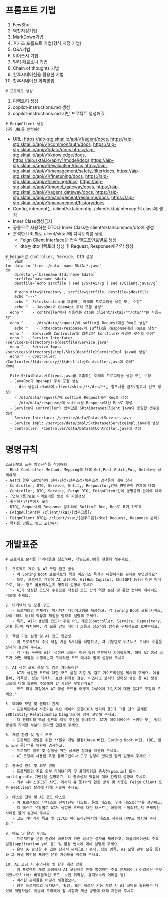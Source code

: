 # 프롬프트 기법
1. FewShut
2. 역할지정기법
3. MarkDown기법
4. 후카츠 프롬프트 기법(형식 지정 기법)
5. Q&A기법
6. 이어쓰시 기법
7. 멀티 페르소나 기법
8. Chain of thoughts 기법
9. 할루시네이션을 활용한 기법
10. 할루시네이션 회피방법
```
# 프로젝트 생성
```
1. 디렉토리 생성
2. copilot-instructions.md 생성
3. copilot-instructions.md 기반 프로젝트 생성해줘
```
# FeignClient 생성
아래 URL을 분석하여
```
- URL: https://aip-stg.sktai.io/api/v1/agent/docs, https://aip-stg.sktai.io/api/v1/common/auth/docs, https://aip-stg.sktai.io/api/v1/data/docs,https://aip-stg.sktai.io/api/v1/knowledge/docs, https://aip.sktai.io/api/v1/model/docs,https://aip-stg.sktai.io/api/v1/evaluation/docs,https://aip-stg.sktai.io/api/v1/management/safety_filter/docs, https://aip-stg.sktai.io/api/v1/finetuning/docs, https://aip-stg.sktai.io/api/v1/serving/docs, https://aip-stg.sktai.io/api/v1/model_gateway/docs, https://aip-stg.sktai.io/api/v1/agent_gateway/docs, https://aip-stg.sktai.io/api/v1/management/resource/docs, https://aip-stg.sktai.io/api/v1/management/history/docs
- Config, intercept는 /client/sktai/config, /client/sktai/intercept의 class에 생성
- Inner Class생성금지
- 공통으로 사용하는 DTO나 Inner Class는 client/sktai/common/dto에 생성
- 분석한 URL별로 client/sktai/에 디렉토리를 생성
  - Feign Client Interface는 접속 엔드포인트별로 생성
  - dto는 dto디렉토리 생성 후 Request, Response에 각각 생성
```
# Feign기반 Controller, Service, DTO 생성
``` Bash
for data in `find ./data -name SktAi*.java`
do
	directory=`basename $(dirname $data)`
	srcfile=`basename $data`
	destfile=`echo $srcfile | sed s/SktAi//g | sed s/Client.java//g`
	
	# echo dir=$directory , srcfile=$srcfile, destfile=$destfile
	echo "---"
	echo "- File:$srcfile를 호출하는 아래의 프로그램을 생성 또는 수정"
	echo "  - JavaDoc과 OpenApi 주석 포함 생성"
  echo "    - controller에서 사용하는 dto는 client/sktai/**/dto/**는 사용금지"
  echo "    - /dto/data/request/에 suffix을 Request대신 Req로 생성"
	echo "    - /dto/data/response/에 suffix을 Response대신 Res로 생성"
  echo "  - Service와 Controller의 입력값은 $srcfile와 동일한 갯수로 생성"
  echo "  - Service Interface: /service/${directory}/${destfile}Service.java"
  echo "  - Service Impl: /service/${directory}/impl/Skt${destfile}ServiceImpl.java에 생성"
  echo "  - Controller: /Controller/${directory}/${destfile}Controller.java에 생성"
done
```
```
- File:SktAiDatasetClient.java를 호출하는 아래의 프로그램을 생성 또는 수정
  - JavaDoc과 OpenApi 주석 포함 생성
    - dto 생성시 dto내에 client/sktai/**/dto/**는 참조사용 금지(필요시 신규 생성)
    - /dto/data/request/에 suffix을 Request대신 Req로 생성
    - /dto/data/response/에 suffix을 Response대신 Res로 생성
  - Service와 Controller의 입력값은 SktAiDatasetClient.java와 동일한 갯수로 생성
  - Service Interface: /service/data/DatasetService.java
  - Service Impl: /service/data/impl/SktDatasetServiceImpl.java에 생성
  - Controller: /Controller/data/DatasetController.java에 생성
```
# 명명규칙
```
스프링부트 표준 명명규칙를 작성해줘
- Rest Controller Method, Mepping에 대해 Get,Post,Patch,Put, Delete등 상세하게
- Get의 경우 Get방식에 전체/단건/단수조건/복수조건 검색등에 대해 상세
- Controller, DTO, Service, Entity, Respository간에 명명규칙 관계에 대해
- Controller, DTO, Service, Feign DTO, FeignClient간에 명명규칙 관계에 대해
- [업무그룹]별로 디렉토리를 생성 후 파일생성
- 좋은예시/나쁜예시 포함
- DTO는 Request와 Response 분리하여 Suffix로 Req, Res로 표기 하도록
- FeigneClient는 /client/skai/[업무그룹]/ 
- FeignClient DTO는 /client/skai/[업무그룹]/dto( Request, Response 분리)
- 목차를 만들고 링크 포함해서
```

# 개발표준
```
# 프로젝트 문서를 아래내용을 참조하여, 개발표준.md를 현행화 해주세요.

1. 프로젝트 개요 및 AI 코딩 접근 방식
   - 이 Spring Boot 프로젝트의 핵심 비즈니스 목적과 해결하려는 문제는 무엇인가요? 
   - 특히, 프로젝트 개발에 AI 코딩(예: GitHub Copilot, ChatGPT 등)이 어떤 방식으로, 어느 정도 활용되었는지 명확히 설명해 주세요. 
   - AI가 생성한 코드와 수동으로 작성된 코드 간의 역할 분담 및 통합 전략에 대해서도 기술해 주세요.

2. 아키텍처 및 모듈 구조
   - 프로젝트의 전체적인 아키텍처 다이어그램을 제공하고, 각 Spring Boot 모듈(서비스, 라이브러리 등)의 역할과 책임을 명확히 설명해 주세요. 
   - 특히, AI가 생성한 코드가 주로 어느 계층(Controller, Service, Repository, DTO 등)에 위치하며, 각 모듈 간의 데이터 흐름과 상호작용 방식을 구체적으로 보여주세요.

3. 핵심 기능 설명 및 AI 코드 연관성
   - 이 프로젝트의 주요 핵심 기능 5가지를 식별하고, 각 기능별로 비즈니스 로직의 흐름을 상세히 설명해 주세요. 
   - 각 기능 구현에 AI가 생성한 코드가 어떤 특정 부분에서 기여했으며, 해당 AI 생성 코드가 어떤 역할을 수행하는지 구체적인 코드 예시와 함께 설명해 주세요.

4. AI 생성 코드 품질 및 검토 가이드라인
   - AI가 생성한 코드에 대한 코드 품질 기준 및 검토 가이드라인을 제시해 주세요. 예를 들어, 가독성, 성능 최적화, 보안 취약점 점검, 비즈니스 로직의 정확성 검증 등 AI 생성 코드에 대해 특별히 주의해야 할 사항은 무엇인가요? 
   - 코드 리뷰 과정에서 AI 생성 코드를 어떻게 다루어야 하는지에 대한 절차도 포함해 주세요."

5. 데이터 모델 및 엔티티 관계
   - 프로젝트에서 사용되는 주요 데이터 모델(JPA 엔티티 등)과 그들 간의 관계를 ERD(Entity Relationship Diagram)와 함께 설명해 주세요. 
   - 각 엔티티의 핵심 필드와 제약 조건을 명시하고, AI가 데이터베이스 스키마 또는 쿼리 생성에 기여한 부분이 있다면 언급해 주세요.

6. 개발 환경 및 필수 도구
   - 프로젝트 개발을 위한 **필수 개발 환경(Java 버전, Spring Boot 버전, IDE, 빌드 도구 등)**을 명확히 명시하고, 
   - 프로젝트 빌드 및 실행을 위한 상세한 절차를 제공해 주세요. 
   - AI 코딩에 사용된 특정 플러그인이나 도구 설정이 있다면 함께 설명해 주세요."

7. 종속성 관리 및 외부 연동
   - 프로젝트의 주요 외부 라이브러리 및 프레임워크 종속성(pom.xml 또는 build.gradle 기반)을 설명하고, 각 종속성의 역할에 대해 간략히 설명해 주세요. 
   - 외부 서비스(REST API, 메시지 큐 등)와의 연동 방식 및 사용된 Feign Client 또는 WebClient 설정에 대해 기술해 주세요.

8. 테스트 전략 및 AI 코드 테스트
   - 이 프로젝트의 **테스트 전략(단위 테스트, 통합 테스트, 인수 테스트)**을 설명하고, 
   - 각 테스트 유형별로 AI가 생성한 코드에 대한 테스트는 어떻게 수행되었는지 구체적인 사례를 들어 설명해 주세요. 
   - 코드 커버리지 목표 및 CI/CD 파이프라인에서의 테스트 자동화 여부도 명시해 주세요."

9. 배포 및 운영 가이드
   - 프로젝트를 운영 환경에 배포하기 위한 상세한 절차를 제공하고, 애플리케이션의 주요 설정(application.yml 등) 및 환경 변수에 대해 설명해 주세요. 
   - 운영 중 발생할 수 있는 잠재적 문제(로그 분석, 성능 병목, AI 모델 관련 오류 등)와 그 해결 방안을 포함한 운영 가이드를 작성해 주세요.

10. AI 코딩 시 주의사항 및 향후 개선 방향
   - 이 프로젝트 개발 과정에서 AI 코딩으로 인해 발생했던 주요 문제점이나 어려움은 무엇이었나요? (예: 비효율적인 코드, 보안 취약성, 유지보수의 어려움 등) 
   - 이러한 문제들을 어떻게 해결했으며, 
   - 향후 프로젝트의 유지보수, 확장, 또는 새로운 기능 개발 시 AI 코딩을 활용하는 데 있어 개발자들이 특별히 주의해야 할 사항과 개선 방향에 대해 제안해 주세요.
```
